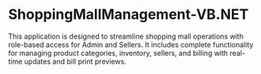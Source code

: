 # ShoppingMallManagement-VB.NET
This application is designed to streamline shopping mall operations with role-based access for Admin and Sellers. It includes complete functionality for managing product categories, inventory, sellers, and billing with real-time updates and bill print previews.
